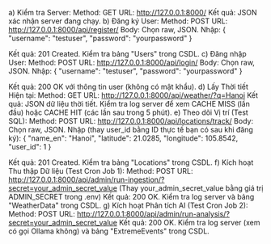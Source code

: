 a) Kiểm tra Server:
Method: GET
URL: http://127.0.0.1:8000/
Kết quả: JSON xác nhận server đang chạy.
b) Đăng ký User:
Method: POST
URL: http://127.0.0.1:8000/api/register/
Body: Chọn raw, JSON. Nhập:
{
    "username": "testuser",
    "password": "yourpassword"
}


Kết quả: 201 Created. Kiểm tra bảng "Users" trong CSDL.
c) Đăng nhập User:
Method: POST
URL: http://127.0.0.1:8000/api/login/
Body: Chọn raw, JSON. Nhập:
{
    "username": "testuser",
    "password": "yourpassword"
}


Kết quả: 200 OK với thông tin user (không có mật khẩu).
d) Lấy Thời tiết Hiện tại:
Method: GET
URL: http://127.0.0.1:8000/api/weather/?q=Hanoi
Kết quả: JSON dữ liệu thời tiết. Kiểm tra log server để xem CACHE MISS (lần đầu) hoặc CACHE HIT (các lần sau trong 5 phút).
e) Theo dõi Vị trí (Test SQL):
Method: POST
URL: http://127.0.0.1:8000/api/locations/track/
Body: Chọn raw, JSON. Nhập (thay user_id bằng ID thực tế bạn có sau khi đăng ký):
{
    "name_en": "Hanoi",
    "latitude": 21.0285,
    "longitude": 105.8542,
    "user_id": 1
}


Kết quả: 201 Created. Kiểm tra bảng "Locations" trong CSDL.
f) Kích hoạt Thu thập Dữ liệu (Test Cron Job 1):
Method: POST
URL: http://127.0.0.1:8000/api/admin/run-ingestion/?secret=your_admin_secret_value (Thay your_admin_secret_value bằng giá trị ADMIN_SECRET trong .env)
Kết quả: 200 OK. Kiểm tra log server và bảng "WeatherData" trong CSDL.
g) Kích hoạt Phân tích AI (Test Cron Job 2):
Method: POST
URL: http://127.0.0.1:8000/api/admin/run-analysis/?secret=your_admin_secret_value
Kết quả: 200 OK. Kiểm tra log server (xem có gọi Ollama không) và bảng "ExtremeEvents" trong CSDL.